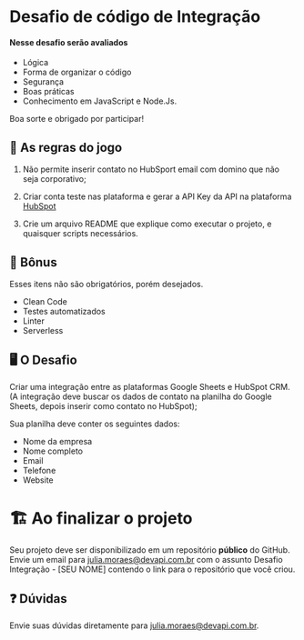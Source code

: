 # Desafio de código de Integração

#### Nesse desafio serão avaliados

- Lógica
- Forma de organizar o código
- Segurança
- Boas práticas
- Conhecimento em JavaScript e Node.Js.

Boa sorte e obrigado por participar!

## 🚨 As regras do jogo

1. Não permite inserir contato no HubSport email com domino que não seja corporativo;

2. Criar conta teste nas plataforma e gerar a API Key da API na plataforma [HubSpot](https://knowledge.hubspot.com/pt/integrations/how-do-i-get-my-hubspot-api-key#:~:text=Na%20sua%20conta%20da%20HubSpot,em%20Gerar%20chave%20de%20API.)

3. Crie um arquivo README que explique como executar o projeto, e quaisquer scripts necessários.

## 🎁 Bônus

Esses itens não são obrigatórios, porém desejados.

- Clean Code
- Testes automatizados
- Linter
- Serverless

## 🖥 O Desafio

Criar uma integração entre as plataformas Google Sheets e HubSpot CRM. (A integração deve buscar os dados de contato na planilha do Google Sheets, depois inserir como contato no HubSpot);

Sua planilha deve conter os seguintes dados:

- Nome da empresa
- Nome completo
- Email
- Telefone
- Website

# 🏗 Ao finalizar o projeto

Seu projeto deve ser disponibilizado em um repositório **público** do GitHub.
Envie um email para julia.moraes@devapi.com.br com o assunto Desafio Integração - [SEU NOME] contendo o link para o repositório que você criou.

## :question: Dúvidas

Envie suas dúvidas diretamente para julia.moraes@devapi.com.br.
